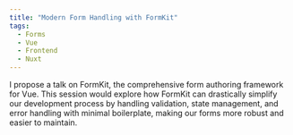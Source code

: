 ```yaml
---
title: "Modern Form Handling with FormKit"
tags:
  - Forms
  - Vue
  - Frontend
  - Nuxt
---
```

I propose a talk on FormKit, the comprehensive form authoring framework for Vue. This session would explore how FormKit can drastically simplify our development process by handling validation, state management, and error handling with minimal boilerplate, making our forms more robust and easier to maintain.
